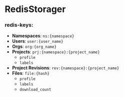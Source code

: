 # RedisStorager

### redis-keys:
* **Namespaces**: `ns:{namespace}`
* **Users**: `user:{user_name}`
* **Orgs**: `org:{org_name}`
* **Projects**: `prj:{namespace}:{project_name}`
   * `profile`
   * `labels`
* **Project Revisions**: `rev:{namespace}:{project_name}`
* **Files**: `file:{hash}`
   * `profile`
   * `labels`
   * `download_count`